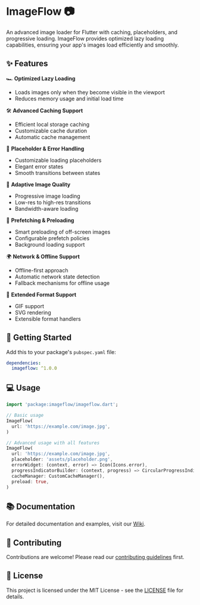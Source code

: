 <!--
This README describes the package. If you publish this package to pub.dev,
this README's contents appear on the landing page for your package.

For information about how to write a good package README, see the guide for
[writing package pages](https://dart.dev/tools/pub/writing-package-pages).

For general information about developing packages, see the Dart guide for
[creating packages](https://dart.dev/guides/libraries/create-packages)
and the Flutter guide for
[developing packages and plugins](https://flutter.dev/to/develop-packages).
-->

# ImageFlow 📷

An advanced image loader for Flutter with caching, placeholders, and progressive loading. ImageFlow provides optimized lazy loading capabilities, ensuring your app's images load efficiently and smoothly.

## ✨ Features

🏎️ **Optimized Lazy Loading**
- Loads images only when they become visible in the viewport
- Reduces memory usage and initial load time

🛠️ **Advanced Caching Support**
- Efficient local storage caching
- Customizable cache duration
- Automatic cache management

🔄 **Placeholder & Error Handling**
- Customizable loading placeholders
- Elegant error states
- Smooth transitions between states

📱 **Adaptive Image Quality**
- Progressive image loading
- Low-res to high-res transitions
- Bandwidth-aware loading

🚀 **Prefetching & Preloading**
- Smart preloading of off-screen images
- Configurable prefetch policies
- Background loading support

🌍 **Network & Offline Support**
- Offline-first approach
- Automatic network state detection
- Fallback mechanisms for offline usage

🎨 **Extended Format Support**
- GIF support
- SVG rendering
- Extensible format handlers

## 🚀 Getting Started

Add this to your package's `pubspec.yaml` file:

```yaml
dependencies:
  imageflow: ^1.0.0
```

## 💻 Usage

```dart
import 'package:imageflow/imageflow.dart';

// Basic usage
ImageFlow(
  url: 'https://example.com/image.jpg',
)

// Advanced usage with all features
ImageFlow(
  url: 'https://example.com/image.jpg',
  placeholder: 'assets/placeholder.png',
  errorWidget: (context, error) => Icon(Icons.error),
  progressIndicatorBuilder: (context, progress) => CircularProgressIndicator(),
  cacheManager: CustomCacheManager(),
  preload: true,
)
```

## 📚 Documentation

For detailed documentation and examples, visit our [Wiki](https://github.com/yourusername/imageflow/wiki).

## 🤝 Contributing

Contributions are welcome! Please read our [contributing guidelines](CONTRIBUTING.md) first.

## 📄 License

This project is licensed under the MIT License - see the [LICENSE](LICENSE) file for details.
